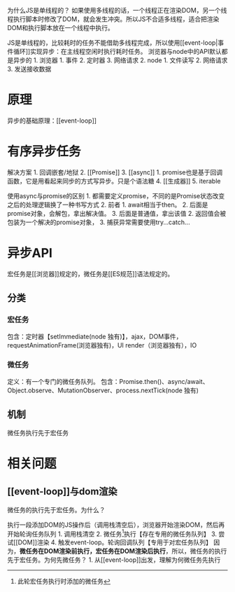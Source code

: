 为什么JS是单线程的？
	如果使用多线程的话，一个线程正在渲染DOM，另一个线程执行脚本时修改了DOM，就会发生冲突。所以JS不合适多线程，适合把渲染DOM和执行脚本放在一个线程中执行。

JS是单线程的，比较耗时的任务不能借助多线程完成，所以使用[[event-loop|事件循环]]实现异步：在主线程空闲时执行耗时任务。
浏览器与node中的API默认都是异步的
	1. 浏览器
		1. 事件
		2. 定时器
		3. 网络请求
	2. node
		1. 文件读写
		2. 网络请求
		3. 发送接收数据
# 原理
异步的基础原理：[[event-loop]] 
# 有序异步任务
解决方案
	1. 回调嵌套/地狱
	2. [[Promise]] 
	3. [[async]] 
		1. promise也是基于回调函数，它是用看起来同步的方式写异步。只是个语法糖
	4. [[生成器]] 
	5. iterable

使用async与promise的区别
	1. 都需要定义promise，不同的是Promise状态改变之后的处理逻辑换了一种书写方式
	2. 前者
		1. await相当于then。
			2. 后面是promise对象，会解包，拿出解决值。
			3. 后面是普通值，拿出该值
		2. 返回值会被包装为一个解决的promise对象， 
		3. 捕获异常需要使用try...catch... 

# 异步API
宏任务是[[浏览器]]规定的，微任务是[[ES规范]]语法规定的。
## 分类
### 宏任务
包含：定时器【setImmediate(node 独有)】，ajax，DOM事件，requestAnimationFrame(浏览器独有)，UI render（浏览器独有），IO
### 微任务
定义：有一个专门的微任务队列。
包含：Promise.then()、async/await、Object.observe、MutationObserver、process.nextTick(node 独有)
## 机制
微任务执行先于宏任务
# 相关问题
## [[event-loop]]与dom渲染
微任务的执行先于宏任务。为什么？

执行一段添加DOM的JS操作后（调用栈清空后），浏览器开始渲染DOM，然后再开始轮询任务队列
	1. 调用栈清空
	2. 微任务[^1]执行【存在专用的微任务队列】
	3. 尝试[[DOM]]渲染
	4. 触发event-loop。轮询回调队列【专用于对宏任务队列】
因为，**微任务在DOM渲染前执行，宏任务在DOM渲染后执行**，所以，微任务的执行先于宏任务。为何先微任务？
	1. 从[[event-loop]]出发，理解为何微任务先执行


[^1]: 此轮宏任务执行时添加的微任务